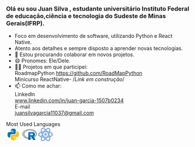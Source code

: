 ### Olá eu sou Juan Silva , estudante universitário Instituto Federal de educação,ciência e tecnologia do Sudeste de Minas Gerais(IFRP).

- Foco em desenvolvimento de software, utilizando Python e React Native. 
- Atento aos detalhes e sempre disposto a aprender novas tecnologias.
- 👥 Estou procurando colaborar em novos projetos.
- 😄 Pronomes: Ele/Dele.
- 👨‍💻 Projetos em que participei:<br>
  RoadmapPython https://github.com/RoadMapPython<br>
  Minicurso ReactNative- /*Link em construção*/
- 📫 Como me achar: <br>
  Linkedln<br>
  www.linkedin.com/in/juan-garcia-1507b0234<br>
  E-mail<br>
  juansilvagarcia11037@gmail.com<br>


Most Used Languages <br>
<a><img src="python.png" width="40" height="40"></a>
<a><img src="r.png" width="40" height="40"></a>
<a><img src="react.png" width="40" height="40"></a>

